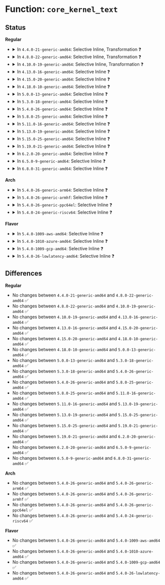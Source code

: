 # Function: <code>core_kernel_text</code>

## Status
<b>Regular</b>
<ul>
<li>
<details>
<summary>In <code>4.4.0-21-generic-amd64</code>: Selective Inline, Transformation ❓</summary>

```c
int core_kernel_text(long unsigned int addr)
```

```json
{
  "name": "core_kernel_text",
  "collision_type": "Unique Global",
  "inline_type": "Selective",
  "funcs": [
    {
      "addr": 18446744071579494752,
      "name": "core_kernel_text",
      "external": true,
      "loc": "kernel/extable.c:69",
      "file": "kernel/extable.c",
      "inline": "not declared, inlined",
      "caller_inline": [
        "kernel/extable.c:__kernel_text_address",
        "kernel/extable.c:kernel_text_address",
        "kernel/extable.c:func_ptr_is_kernel_text"
      ],
      "caller_func": [
        "arch/x86/kernel/alternative.c:text_poke",
        "kernel/extable.c:__kernel_text_address",
        "kernel/extable.c:kernel_text_address",
        "kernel/extable.c:func_ptr_is_kernel_text"
      ]
    }
  ],
  "symbols": [
    {
      "addr": 18446744071579494752,
      "name": "core_kernel_text.part.0",
      "section": ".text",
      "bind": "STB_LOCAL",
      "size": 34
    },
    {
      "addr": 18446744071579494864,
      "name": "core_kernel_text",
      "section": ".text",
      "bind": "STB_GLOBAL",
      "size": 52
    }
  ]
}
```
</details>
</li>
<li>
<details>
<summary>In <code>4.8.0-22-generic-amd64</code>: Selective Inline, Transformation ❓</summary>

```c
int core_kernel_text(long unsigned int addr)
```

```json
{
  "name": "core_kernel_text",
  "collision_type": "Unique Global",
  "inline_type": "Selective",
  "funcs": [
    {
      "addr": 18446744071579509189,
      "name": "core_kernel_text",
      "external": true,
      "loc": "kernel/extable.c:69",
      "file": "kernel/extable.c",
      "inline": "not declared, inlined",
      "caller_inline": [
        "kernel/extable.c:func_ptr_is_kernel_text",
        "kernel/extable.c:kernel_text_address",
        "kernel/extable.c:__kernel_text_address"
      ],
      "caller_func": [
        "arch/x86/kernel/alternative.c:text_poke",
        "kernel/extable.c:func_ptr_is_kernel_text",
        "kernel/extable.c:kernel_text_address",
        "kernel/extable.c:__kernel_text_address"
      ]
    }
  ],
  "symbols": [
    {
      "addr": 18446744071579508752,
      "name": "core_kernel_text.part.0",
      "section": ".text",
      "bind": "STB_LOCAL",
      "size": 35
    },
    {
      "addr": 18446744071579508864,
      "name": "core_kernel_text",
      "section": ".text",
      "bind": "STB_GLOBAL",
      "size": 52
    }
  ]
}
```
</details>
</li>
<li>
<details>
<summary>In <code>4.10.0-19-generic-amd64</code>: Selective Inline, Transformation ❓</summary>

```c
int core_kernel_text(long unsigned int addr)
```

```json
{
  "name": "core_kernel_text",
  "collision_type": "Unique Global",
  "inline_type": "Selective",
  "funcs": [
    {
      "addr": 18446744071579529861,
      "name": "core_kernel_text",
      "external": true,
      "loc": "kernel/extable.c:69",
      "file": "kernel/extable.c",
      "inline": "not declared, inlined",
      "caller_inline": [
        "kernel/extable.c:func_ptr_is_kernel_text",
        "kernel/extable.c:kernel_text_address",
        "kernel/extable.c:__kernel_text_address"
      ],
      "caller_func": [
        "arch/x86/kernel/alternative.c:text_poke",
        "kernel/extable.c:func_ptr_is_kernel_text",
        "kernel/extable.c:kernel_text_address",
        "kernel/extable.c:__kernel_text_address"
      ]
    }
  ],
  "symbols": [
    {
      "addr": 18446744071579529424,
      "name": "core_kernel_text.part.0",
      "section": ".text",
      "bind": "STB_LOCAL",
      "size": 35
    },
    {
      "addr": 18446744071579529536,
      "name": "core_kernel_text",
      "section": ".text",
      "bind": "STB_GLOBAL",
      "size": 52
    }
  ]
}
```
</details>
</li>
<li>
<details>
<summary>In <code>4.13.0-16-generic-amd64</code>: Selective Inline ❓</summary>

```c
int core_kernel_text(long unsigned int addr)
```

```json
{
  "name": "core_kernel_text",
  "collision_type": "Unique Global",
  "inline_type": "Selective",
  "funcs": [
    {
      "addr": 18446744071579517493,
      "name": "core_kernel_text",
      "external": true,
      "loc": "kernel/extable.c:73",
      "file": "kernel/extable.c",
      "inline": "not declared, inlined",
      "caller_inline": [
        "kernel/extable.c:func_ptr_is_kernel_text",
        "kernel/extable.c:kernel_text_address",
        "kernel/extable.c:__kernel_text_address"
      ],
      "caller_func": [
        "arch/x86/kernel/alternative.c:text_poke"
      ]
    }
  ],
  "symbols": [
    {
      "addr": 18446744071579517056,
      "name": "core_kernel_text",
      "section": ".text",
      "bind": "STB_GLOBAL",
      "size": 63
    }
  ]
}
```
</details>
</li>
<li>
<details>
<summary>In <code>4.15.0-20-generic-amd64</code>: Selective Inline ❓</summary>

```c
int core_kernel_text(long unsigned int addr)
```

```json
{
  "name": "core_kernel_text",
  "collision_type": "Unique Global",
  "inline_type": "Selective",
  "funcs": [
    {
      "addr": 18446744071579543637,
      "name": "core_kernel_text",
      "external": true,
      "loc": "kernel/extable.c:75",
      "file": "kernel/extable.c",
      "inline": "not declared, inlined",
      "caller_inline": [
        "kernel/extable.c:func_ptr_is_kernel_text"
      ],
      "caller_func": [
        "arch/x86/kernel/alternative.c:text_poke"
      ]
    }
  ],
  "symbols": [
    {
      "addr": 18446744071579543216,
      "name": "core_kernel_text",
      "section": ".text",
      "bind": "STB_GLOBAL",
      "size": 63
    }
  ]
}
```
</details>
</li>
<li>
<details>
<summary>In <code>4.18.0-10-generic-amd64</code>: Selective Inline ❓</summary>

```c
int core_kernel_text(long unsigned int addr)
```

```json
{
  "name": "core_kernel_text",
  "collision_type": "Unique Global",
  "inline_type": "Selective",
  "funcs": [
    {
      "addr": 18446744071579571397,
      "name": "core_kernel_text",
      "external": true,
      "loc": "kernel/extable.c:75",
      "file": "kernel/extable.c",
      "inline": "not declared, inlined",
      "caller_inline": [
        "kernel/extable.c:func_ptr_is_kernel_text",
        "kernel/extable.c:kernel_text_address"
      ],
      "caller_func": [
        "arch/x86/kernel/alternative.c:text_poke"
      ]
    }
  ],
  "symbols": [
    {
      "addr": 18446744071579570960,
      "name": "core_kernel_text",
      "section": ".text",
      "bind": "STB_GLOBAL",
      "size": 57
    }
  ]
}
```
</details>
</li>
<li>
<details>
<summary>In <code>5.0.0-13-generic-amd64</code>: Selective Inline ❓</summary>

```c
int core_kernel_text(long unsigned int addr)
```

```json
{
  "name": "core_kernel_text",
  "collision_type": "Unique Global",
  "inline_type": "Selective",
  "funcs": [
    {
      "addr": 18446744071579608581,
      "name": "core_kernel_text",
      "external": true,
      "loc": "kernel/extable.c:75",
      "file": "kernel/extable.c",
      "inline": "not declared, inlined",
      "caller_inline": [
        "kernel/extable.c:func_ptr_is_kernel_text",
        "kernel/extable.c:func_ptr_is_kernel_text",
        "kernel/extable.c:kernel_text_address",
        "kernel/extable.c:kernel_text_address"
      ],
      "caller_func": [
        "arch/x86/kernel/alternative.c:text_poke"
      ]
    }
  ],
  "symbols": [
    {
      "addr": 18446744071579608144,
      "name": "core_kernel_text",
      "section": ".text",
      "bind": "STB_GLOBAL",
      "size": 57
    }
  ]
}
```
</details>
</li>
<li>
<details>
<summary>In <code>5.3.0-18-generic-amd64</code>: Selective Inline ❓</summary>

```c
int core_kernel_text(long unsigned int addr)
```

```json
{
  "name": "core_kernel_text",
  "collision_type": "Unique Global",
  "inline_type": "Selective",
  "funcs": [
    {
      "addr": 18446744071579632917,
      "name": "core_kernel_text",
      "external": true,
      "loc": "kernel/extable.c:63",
      "file": "kernel/extable.c",
      "inline": "not declared, inlined",
      "caller_inline": [
        "kernel/extable.c:func_ptr_is_kernel_text",
        "kernel/extable.c:func_ptr_is_kernel_text",
        "kernel/extable.c:kernel_text_address",
        "kernel/extable.c:kernel_text_address"
      ],
      "caller_func": [
        "arch/x86/kernel/alternative.c:__text_poke"
      ]
    }
  ],
  "symbols": [
    {
      "addr": 18446744071579632480,
      "name": "core_kernel_text",
      "section": ".text",
      "bind": "STB_GLOBAL",
      "size": 57
    }
  ]
}
```
</details>
</li>
<li>
<details>
<summary>In <code>5.4.0-26-generic-amd64</code>: Selective Inline ❓</summary>

```c
int core_kernel_text(long unsigned int addr)
```

```json
{
  "name": "core_kernel_text",
  "collision_type": "Unique Global",
  "inline_type": "Selective",
  "funcs": [
    {
      "addr": 18446744071579658517,
      "name": "core_kernel_text",
      "external": true,
      "loc": "kernel/extable.c:70",
      "file": "kernel/extable.c",
      "inline": "not declared, inlined",
      "caller_inline": [
        "kernel/extable.c:func_ptr_is_kernel_text",
        "kernel/extable.c:func_ptr_is_kernel_text",
        "kernel/extable.c:kernel_text_address",
        "kernel/extable.c:kernel_text_address"
      ],
      "caller_func": [
        "arch/x86/kernel/alternative.c:__text_poke"
      ]
    }
  ],
  "symbols": [
    {
      "addr": 18446744071579658080,
      "name": "core_kernel_text",
      "section": ".text",
      "bind": "STB_GLOBAL",
      "size": 57
    }
  ]
}
```
</details>
</li>
<li>
<details>
<summary>In <code>5.8.0-25-generic-amd64</code>: Selective Inline ❓</summary>

```c
int core_kernel_text(long unsigned int addr)
```

```json
{
  "name": "core_kernel_text",
  "collision_type": "Unique Global",
  "inline_type": "Selective",
  "funcs": [
    {
      "addr": 18446744071579691285,
      "name": "core_kernel_text",
      "external": true,
      "loc": "kernel/extable.c:73",
      "file": "kernel/extable.c",
      "inline": "not declared, inlined",
      "caller_inline": [
        "kernel/extable.c:func_ptr_is_kernel_text",
        "kernel/extable.c:func_ptr_is_kernel_text",
        "kernel/extable.c:__kernel_text_address",
        "kernel/extable.c:__kernel_text_address"
      ],
      "caller_func": [
        "arch/x86/kernel/alternative.c:__text_poke"
      ]
    }
  ],
  "symbols": [
    {
      "addr": 18446744071579690976,
      "name": "core_kernel_text",
      "section": ".text",
      "bind": "STB_GLOBAL",
      "size": 57
    }
  ]
}
```
</details>
</li>
<li>
<details>
<summary>In <code>5.11.0-16-generic-amd64</code>: Selective Inline ❓</summary>

```c
int core_kernel_text(long unsigned int addr)
```

```json
{
  "name": "core_kernel_text",
  "collision_type": "Unique Global",
  "inline_type": "Selective",
  "funcs": [
    {
      "addr": 18446744071579669557,
      "name": "core_kernel_text",
      "external": true,
      "loc": "kernel/extable.c:73",
      "file": "kernel/extable.c",
      "inline": "not declared, inlined",
      "caller_inline": [
        "kernel/extable.c:func_ptr_is_kernel_text",
        "kernel/extable.c:func_ptr_is_kernel_text",
        "kernel/extable.c:__kernel_text_address",
        "kernel/extable.c:__kernel_text_address"
      ],
      "caller_func": [
        "arch/x86/kernel/alternative.c:__text_poke"
      ]
    }
  ],
  "symbols": [
    {
      "addr": 18446744071579669248,
      "name": "core_kernel_text",
      "section": ".text",
      "bind": "STB_GLOBAL",
      "size": 57
    }
  ]
}
```
</details>
</li>
<li>
<details>
<summary>In <code>5.13.0-19-generic-amd64</code>: Selective Inline ❓</summary>

```c
int core_kernel_text(long unsigned int addr)
```

```json
{
  "name": "core_kernel_text",
  "collision_type": "Unique Global",
  "inline_type": "Selective",
  "funcs": [
    {
      "addr": 18446744071579676485,
      "name": "core_kernel_text",
      "external": true,
      "loc": "kernel/extable.c:73",
      "file": "kernel/extable.c",
      "inline": "not declared, inlined",
      "caller_inline": [
        "kernel/extable.c:func_ptr_is_kernel_text",
        "kernel/extable.c:func_ptr_is_kernel_text"
      ],
      "caller_func": [
        "arch/x86/kernel/alternative.c:__text_poke"
      ]
    }
  ],
  "symbols": [
    {
      "addr": 18446744071579676048,
      "name": "core_kernel_text",
      "section": ".text",
      "bind": "STB_GLOBAL",
      "size": 57
    }
  ]
}
```
</details>
</li>
<li>
<details>
<summary>In <code>5.15.0-25-generic-amd64</code>: Selective Inline ❓</summary>

```c
int core_kernel_text(long unsigned int addr)
```

```json
{
  "name": "core_kernel_text",
  "collision_type": "Unique Global",
  "inline_type": "Selective",
  "funcs": [
    {
      "addr": 18446744071579754533,
      "name": "core_kernel_text",
      "external": true,
      "loc": "kernel/extable.c:73",
      "file": "kernel/extable.c",
      "inline": "not declared, inlined",
      "caller_inline": [
        "kernel/extable.c:func_ptr_is_kernel_text",
        "kernel/extable.c:func_ptr_is_kernel_text"
      ],
      "caller_func": [
        "arch/x86/kernel/alternative.c:__text_poke",
        "kernel/module.c:symbol_put_addr"
      ]
    }
  ],
  "symbols": [
    {
      "addr": 18446744071579754096,
      "name": "core_kernel_text",
      "section": ".text",
      "bind": "STB_GLOBAL",
      "size": 57
    }
  ]
}
```
</details>
</li>
<li>
<details>
<summary>In <code>5.19.0-21-generic-amd64</code>: Selective Inline ❓</summary>

```c
int core_kernel_text(long unsigned int addr)
```

```json
{
  "name": "core_kernel_text",
  "collision_type": "Unique Global",
  "inline_type": "Selective",
  "funcs": [
    {
      "addr": 18446744071579860117,
      "name": "core_kernel_text",
      "external": true,
      "loc": "kernel/extable.c:66",
      "file": "kernel/extable.c",
      "inline": "not declared, inlined",
      "caller_inline": [
        "kernel/extable.c:func_ptr_is_kernel_text",
        "kernel/extable.c:func_ptr_is_kernel_text"
      ],
      "caller_func": [
        "arch/x86/kernel/alternative.c:text_poke_set",
        "arch/x86/kernel/alternative.c:text_poke_copy",
        "arch/x86/kernel/alternative.c:__text_poke",
        "kernel/module/main.c:symbol_put_addr",
        "kernel/kprobes.c:check_kprobe_address_safe"
      ]
    }
  ],
  "symbols": [
    {
      "addr": 18446744071579859584,
      "name": "core_kernel_text",
      "section": ".text",
      "bind": "STB_GLOBAL",
      "size": 109
    }
  ]
}
```
</details>
</li>
<li>
<details>
<summary>In <code>6.2.0-20-generic-amd64</code>: Selective Inline ❓</summary>

```c
int core_kernel_text(long unsigned int addr)
```

```json
{
  "name": "core_kernel_text",
  "collision_type": "Unique Global",
  "inline_type": "Selective",
  "funcs": [
    {
      "addr": 18446744071580001509,
      "name": "core_kernel_text",
      "external": true,
      "loc": "kernel/extable.c:66",
      "file": "kernel/extable.c",
      "inline": "not declared, inlined",
      "caller_inline": [
        "kernel/extable.c:func_ptr_is_kernel_text",
        "kernel/extable.c:func_ptr_is_kernel_text"
      ],
      "caller_func": [
        "arch/x86/kernel/alternative.c:text_poke_set",
        "arch/x86/kernel/alternative.c:text_poke_copy_locked",
        "arch/x86/kernel/alternative.c:__text_poke",
        "kernel/module/main.c:symbol_put_addr",
        "kernel/kprobes.c:check_kprobe_address_safe"
      ]
    }
  ],
  "symbols": [
    {
      "addr": 18446744071580000928,
      "name": "core_kernel_text",
      "section": ".text",
      "bind": "STB_GLOBAL",
      "size": 109
    }
  ]
}
```
</details>
</li>
<li>
<details>
<summary>In <code>6.5.0-9-generic-amd64</code>: Selective Inline ❓</summary>

```c
int core_kernel_text(long unsigned int addr)
```

```json
{
  "name": "core_kernel_text",
  "collision_type": "Unique Global",
  "inline_type": "Selective",
  "funcs": [
    {
      "addr": 18446744071580055381,
      "name": "core_kernel_text",
      "external": true,
      "loc": "kernel/extable.c:66",
      "file": "kernel/extable.c",
      "inline": "not declared, inlined",
      "caller_inline": [
        "kernel/extable.c:func_ptr_is_kernel_text",
        "kernel/extable.c:func_ptr_is_kernel_text"
      ],
      "caller_func": [
        "arch/x86/kernel/alternative.c:text_poke_set",
        "arch/x86/kernel/alternative.c:text_poke_copy_locked",
        "arch/x86/kernel/alternative.c:__text_poke",
        "kernel/module/main.c:symbol_put_addr",
        "kernel/kprobes.c:check_kprobe_address_safe"
      ]
    }
  ],
  "symbols": [
    {
      "addr": 18446744071580054800,
      "name": "core_kernel_text",
      "section": ".text",
      "bind": "STB_GLOBAL",
      "size": 109
    }
  ]
}
```
</details>
</li>
<li>
<details>
<summary>In <code>6.8.0-31-generic-amd64</code>: Selective Inline ❓</summary>

```c
int core_kernel_text(long unsigned int addr)
```

```json
{
  "name": "core_kernel_text",
  "collision_type": "Unique Global",
  "inline_type": "Selective",
  "funcs": [
    {
      "addr": 18446744071580097845,
      "name": "core_kernel_text",
      "external": true,
      "loc": "kernel/extable.c:66",
      "file": "kernel/extable.c",
      "inline": "not declared, inlined",
      "caller_inline": [
        "kernel/extable.c:func_ptr_is_kernel_text",
        "kernel/extable.c:func_ptr_is_kernel_text"
      ],
      "caller_func": [
        "arch/x86/kernel/alternative.c:text_poke_set",
        "arch/x86/kernel/alternative.c:text_poke_copy_locked",
        "arch/x86/kernel/alternative.c:__text_poke",
        "kernel/module/main.c:symbol_put_addr",
        "kernel/kprobes.c:check_kprobe_address_safe"
      ]
    }
  ],
  "symbols": [
    {
      "addr": 18446744071580097264,
      "name": "core_kernel_text",
      "section": ".text",
      "bind": "STB_GLOBAL",
      "size": 109
    }
  ]
}
```
</details>
</li>
</ul>
<b>Arch</b>
<ul>
<li>
<details>
<summary>In <code>5.4.0-26-generic-arm64</code>: Selective Inline ❓</summary>

```c
int core_kernel_text(long unsigned int addr)
```

```json
{
  "name": "core_kernel_text",
  "collision_type": "Unique Global",
  "inline_type": "Selective",
  "funcs": [
    {
      "addr": 18446603336490833240,
      "name": "core_kernel_text",
      "external": true,
      "loc": "kernel/extable.c:70",
      "file": "kernel/extable.c",
      "inline": "not declared, inlined",
      "caller_inline": [
        "kernel/extable.c:func_ptr_is_kernel_text",
        "kernel/extable.c:func_ptr_is_kernel_text",
        "kernel/extable.c:kernel_text_address",
        "kernel/extable.c:kernel_text_address"
      ],
      "caller_func": [
        "arch/arm64/kernel/insn.c:__aarch64_insn_write",
        "arch/arm64/kernel/insn.c:__aarch64_insn_write"
      ]
    }
  ],
  "symbols": [
    {
      "addr": 18446603336490832592,
      "name": "core_kernel_text",
      "section": ".text",
      "bind": "STB_GLOBAL",
      "size": 100
    }
  ]
}
```
</details>
</li>
<li>
<details>
<summary>In <code>5.4.0-26-generic-armhf</code>: Selective Inline ❓</summary>

```c
int core_kernel_text(long unsigned int addr)
```

```json
{
  "name": "core_kernel_text",
  "collision_type": "Unique Global",
  "inline_type": "Selective",
  "funcs": [
    {
      "addr": 3224863516,
      "name": "core_kernel_text",
      "external": true,
      "loc": "kernel/extable.c:70",
      "file": "kernel/extable.c",
      "inline": "not declared, inlined",
      "caller_inline": [
        "kernel/extable.c:func_ptr_is_kernel_text",
        "kernel/extable.c:func_ptr_is_kernel_text",
        "kernel/extable.c:kernel_text_address",
        "kernel/extable.c:kernel_text_address"
      ],
      "caller_func": [
        "arch/arm/kernel/patch.c:__patch_text_real"
      ]
    }
  ],
  "symbols": [
    {
      "addr": 3224862904,
      "name": "core_kernel_text",
      "section": ".text",
      "bind": "STB_GLOBAL",
      "size": 120
    }
  ]
}
```
</details>
</li>
<li>
<details>
<summary>In <code>5.4.0-26-generic-ppc64el</code>: Selective Inline ❓</summary>

```c
int core_kernel_text(long unsigned int addr)
```

```json
{
  "name": "core_kernel_text",
  "collision_type": "Unique Global",
  "inline_type": "Selective",
  "funcs": [
    {
      "addr": 13835058055283667904,
      "name": "core_kernel_text",
      "external": true,
      "loc": "kernel/extable.c:70",
      "file": "kernel/extable.c",
      "inline": "not declared, inlined",
      "caller_inline": [
        "kernel/extable.c:func_ptr_is_kernel_text",
        "kernel/extable.c:func_ptr_is_kernel_text",
        "kernel/extable.c:kernel_text_address",
        "kernel/extable.c:kernel_text_address"
      ],
      "caller_func": [
        "arch/powerpc/kernel/trace/ftrace.c:ftrace_modify_call",
        "arch/powerpc/kernel/trace/ftrace.c:ftrace_make_call",
        "arch/powerpc/kernel/trace/ftrace.c:ftrace_make_nop",
        "kernel/module.c:symbol_put_addr"
      ]
    }
  ],
  "symbols": [
    {
      "addr": 13835058055283667056,
      "name": "core_kernel_text",
      "section": ".text",
      "bind": "STB_GLOBAL",
      "size": 116
    }
  ]
}
```
</details>
</li>
<li>
<details>
<summary>In <code>5.4.0-24-generic-riscv64</code>: Selective Inline ❓</summary>

```c
int core_kernel_text(long unsigned int addr)
```

```json
{
  "name": "core_kernel_text",
  "collision_type": "Unique Global",
  "inline_type": "Selective",
  "funcs": [
    {
      "addr": 18446743936271503932,
      "name": "core_kernel_text",
      "external": true,
      "loc": "kernel/extable.c:70",
      "file": "kernel/extable.c",
      "inline": "not declared, inlined",
      "caller_inline": [
        "kernel/extable.c:func_ptr_is_kernel_text",
        "kernel/extable.c:func_ptr_is_kernel_text",
        "kernel/extable.c:kernel_text_address",
        "kernel/extable.c:kernel_text_address"
      ],
      "caller_func": []
    }
  ],
  "symbols": [
    {
      "addr": 18446743936271503450,
      "name": "core_kernel_text",
      "section": ".text",
      "bind": "STB_GLOBAL",
      "size": 86
    }
  ]
}
```
</details>
</li>
</ul>
<b>Flavor</b>
<ul>
<li>
<details>
<summary>In <code>5.4.0-1009-aws-amd64</code>: Selective Inline ❓</summary>

```c
int core_kernel_text(long unsigned int addr)
```

```json
{
  "name": "core_kernel_text",
  "collision_type": "Unique Global",
  "inline_type": "Selective",
  "funcs": [
    {
      "addr": 18446744071579634837,
      "name": "core_kernel_text",
      "external": true,
      "loc": "kernel/extable.c:70",
      "file": "kernel/extable.c",
      "inline": "not declared, inlined",
      "caller_inline": [
        "kernel/extable.c:func_ptr_is_kernel_text",
        "kernel/extable.c:func_ptr_is_kernel_text",
        "kernel/extable.c:kernel_text_address",
        "kernel/extable.c:kernel_text_address"
      ],
      "caller_func": [
        "arch/x86/kernel/alternative.c:__text_poke"
      ]
    }
  ],
  "symbols": [
    {
      "addr": 18446744071579634400,
      "name": "core_kernel_text",
      "section": ".text",
      "bind": "STB_GLOBAL",
      "size": 57
    }
  ]
}
```
</details>
</li>
<li>
<details>
<summary>In <code>5.4.0-1010-azure-amd64</code>: Selective Inline ❓</summary>

```c
int core_kernel_text(long unsigned int addr)
```

```json
{
  "name": "core_kernel_text",
  "collision_type": "Unique Global",
  "inline_type": "Selective",
  "funcs": [
    {
      "addr": 18446744071579563141,
      "name": "core_kernel_text",
      "external": true,
      "loc": "kernel/extable.c:70",
      "file": "kernel/extable.c",
      "inline": "not declared, inlined",
      "caller_inline": [
        "kernel/extable.c:func_ptr_is_kernel_text",
        "kernel/extable.c:func_ptr_is_kernel_text",
        "kernel/extable.c:kernel_text_address",
        "kernel/extable.c:kernel_text_address"
      ],
      "caller_func": [
        "arch/x86/kernel/alternative.c:__text_poke"
      ]
    }
  ],
  "symbols": [
    {
      "addr": 18446744071579562704,
      "name": "core_kernel_text",
      "section": ".text",
      "bind": "STB_GLOBAL",
      "size": 57
    }
  ]
}
```
</details>
</li>
<li>
<details>
<summary>In <code>5.4.0-1009-gcp-amd64</code>: Selective Inline ❓</summary>

```c
int core_kernel_text(long unsigned int addr)
```

```json
{
  "name": "core_kernel_text",
  "collision_type": "Unique Global",
  "inline_type": "Selective",
  "funcs": [
    {
      "addr": 18446744071579632101,
      "name": "core_kernel_text",
      "external": true,
      "loc": "kernel/extable.c:70",
      "file": "kernel/extable.c",
      "inline": "not declared, inlined",
      "caller_inline": [
        "kernel/extable.c:func_ptr_is_kernel_text",
        "kernel/extable.c:func_ptr_is_kernel_text",
        "kernel/extable.c:kernel_text_address",
        "kernel/extable.c:kernel_text_address"
      ],
      "caller_func": [
        "arch/x86/kernel/alternative.c:__text_poke"
      ]
    }
  ],
  "symbols": [
    {
      "addr": 18446744071579631664,
      "name": "core_kernel_text",
      "section": ".text",
      "bind": "STB_GLOBAL",
      "size": 57
    }
  ]
}
```
</details>
</li>
<li>
<details>
<summary>In <code>5.4.0-26-lowlatency-amd64</code>: Selective Inline ❓</summary>

```c
int core_kernel_text(long unsigned int addr)
```

```json
{
  "name": "core_kernel_text",
  "collision_type": "Unique Global",
  "inline_type": "Selective",
  "funcs": [
    {
      "addr": 18446744071579665941,
      "name": "core_kernel_text",
      "external": true,
      "loc": "kernel/extable.c:70",
      "file": "kernel/extable.c",
      "inline": "not declared, inlined",
      "caller_inline": [
        "kernel/extable.c:func_ptr_is_kernel_text",
        "kernel/extable.c:func_ptr_is_kernel_text",
        "kernel/extable.c:kernel_text_address",
        "kernel/extable.c:kernel_text_address"
      ],
      "caller_func": [
        "arch/x86/kernel/alternative.c:__text_poke"
      ]
    }
  ],
  "symbols": [
    {
      "addr": 18446744071579665504,
      "name": "core_kernel_text",
      "section": ".text",
      "bind": "STB_GLOBAL",
      "size": 57
    }
  ]
}
```
</details>
</li>
</ul>

## Differences
<b>Regular</b>
<ul>
<li>
No changes between <code>4.4.0-21-generic-amd64</code> and <code>4.8.0-22-generic-amd64</code> ✅
</li>
<li>
No changes between <code>4.8.0-22-generic-amd64</code> and <code>4.10.0-19-generic-amd64</code> ✅
</li>
<li>
No changes between <code>4.10.0-19-generic-amd64</code> and <code>4.13.0-16-generic-amd64</code> ✅
</li>
<li>
No changes between <code>4.13.0-16-generic-amd64</code> and <code>4.15.0-20-generic-amd64</code> ✅
</li>
<li>
No changes between <code>4.15.0-20-generic-amd64</code> and <code>4.18.0-10-generic-amd64</code> ✅
</li>
<li>
No changes between <code>4.18.0-10-generic-amd64</code> and <code>5.0.0-13-generic-amd64</code> ✅
</li>
<li>
No changes between <code>5.0.0-13-generic-amd64</code> and <code>5.3.0-18-generic-amd64</code> ✅
</li>
<li>
No changes between <code>5.3.0-18-generic-amd64</code> and <code>5.4.0-26-generic-amd64</code> ✅
</li>
<li>
No changes between <code>5.4.0-26-generic-amd64</code> and <code>5.8.0-25-generic-amd64</code> ✅
</li>
<li>
No changes between <code>5.8.0-25-generic-amd64</code> and <code>5.11.0-16-generic-amd64</code> ✅
</li>
<li>
No changes between <code>5.11.0-16-generic-amd64</code> and <code>5.13.0-19-generic-amd64</code> ✅
</li>
<li>
No changes between <code>5.13.0-19-generic-amd64</code> and <code>5.15.0-25-generic-amd64</code> ✅
</li>
<li>
No changes between <code>5.15.0-25-generic-amd64</code> and <code>5.19.0-21-generic-amd64</code> ✅
</li>
<li>
No changes between <code>5.19.0-21-generic-amd64</code> and <code>6.2.0-20-generic-amd64</code> ✅
</li>
<li>
No changes between <code>6.2.0-20-generic-amd64</code> and <code>6.5.0-9-generic-amd64</code> ✅
</li>
<li>
No changes between <code>6.5.0-9-generic-amd64</code> and <code>6.8.0-31-generic-amd64</code> ✅
</li>
</ul>
<b>Arch</b>
<ul>
<li>
No changes between <code>5.4.0-26-generic-amd64</code> and <code>5.4.0-26-generic-arm64</code> ✅
</li>
<li>
No changes between <code>5.4.0-26-generic-amd64</code> and <code>5.4.0-26-generic-armhf</code> ✅
</li>
<li>
No changes between <code>5.4.0-26-generic-amd64</code> and <code>5.4.0-26-generic-ppc64el</code> ✅
</li>
<li>
No changes between <code>5.4.0-26-generic-amd64</code> and <code>5.4.0-24-generic-riscv64</code> ✅
</li>
</ul>
<b>Flavor</b>
<ul>
<li>
No changes between <code>5.4.0-26-generic-amd64</code> and <code>5.4.0-1009-aws-amd64</code> ✅
</li>
<li>
No changes between <code>5.4.0-26-generic-amd64</code> and <code>5.4.0-1010-azure-amd64</code> ✅
</li>
<li>
No changes between <code>5.4.0-26-generic-amd64</code> and <code>5.4.0-1009-gcp-amd64</code> ✅
</li>
<li>
No changes between <code>5.4.0-26-generic-amd64</code> and <code>5.4.0-26-lowlatency-amd64</code> ✅
</li>
</ul>
